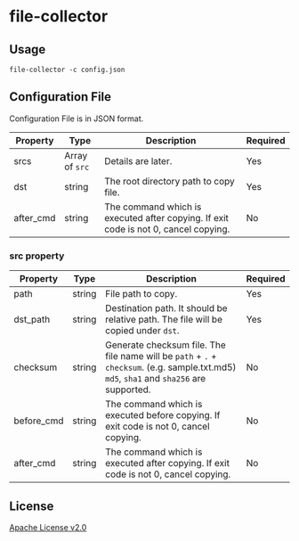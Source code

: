 # file-collector

## Usage 
```
file-collector -c config.json
```

## Configuration File

Configuration File is in JSON format.

|Property|Type|Description|Required|
|--------|----|-----------|--------|
|srcs|Array of `src`|Details are later.|Yes|
|dst|string|The root directory path to copy file.|Yes|
|after_cmd|string|The command which is executed after copying. If exit code is not 0, cancel copying.|No|

### src property

|Property|Type|Description|Required|
|--------|----|-----------|--------|
|path|string|File path to copy.|Yes|
|dst_path|string|Destination path. It should be relative path. The file will be copied under `dst`.|Yes|
|checksum|string|Generate checksum file. The file name will be `path` + `.` + `checksum`. (e.g. sample.txt.md5) `md5`, `sha1` and `sha256` are supported.|No|
|before_cmd|string|The command which is executed before copying. If exit code is not 0, cancel copying.|No|
|after_cmd|string|The command which is executed after copying. If exit code is not 0, cancel copying.|No|

## License

[Apache License v2.0](https://www.apache.org/licenses/LICENSE-2.0)
